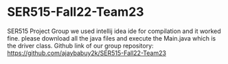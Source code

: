 # SER515-Fall22-Team23
SER515 Project Group
we used intellij idea ide for compilation and it worked fine.
please download all the java files and execute the Main.java which is the driver class.
Github link of our group repository: https://github.com/ajaybabuy2k/SER515-Fall22-Team23


